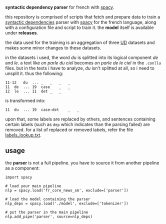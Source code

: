 __syntactic dependency parser__ for french with [spacy](https://spacy.io/api/).

this repository is comprised of scripts that fetch and prepare data to train a [syntactic dependencies](https://universaldependencies.org/u/dep/) parser with [spacy](https://spacy.io/api/) for the french language, along with a configuration file and script to train it. the __model__ itself is available under __releases__.

the data used for the training is an aggregation of three [UD](https://universaldependencies.org/) datasets and makes some minor changes to these datasets.

in the datasets i used, the word _du_ is splitted into its logical component _de_ and _le_. a text like _on parle du ciel_ becomes _on parle de le ciel_ in the `.conllu` files. but in the texts i have to analyze, _du_ isn't splitted at all, so i need to unsplit it. thus the following:

```conllu
11-12	du	...	_	_	_	_
11	de	...	19	case	_	_
12	le	...	11	det	_	_
```

is transformed into:

```conllu
11	du	...	19	case:det	_	_
```

upon that, some labels are replaced by others, and sentences containing certain labels (such as `dep` which indicates than the parsing failed) are removed. for a list of replaced or removed labels, refer the file [labels_lookup.txt](./labels_lookup.txt).

usage
-----

the __parser__ is not a full pipeline. you have to source it from another pipeline as a component:

```python3
import spacy

# load your main pipeline
nlp = spacy.load('fr_core_news_sm', exclude=['parser'])

# load the model containing the parser
nlp_deps = spacy.load('./model', exclude=['tokenizer'])

# put the parser in the main pipeline
nlp.add_pipe('parser', source=nlp_deps)
```
